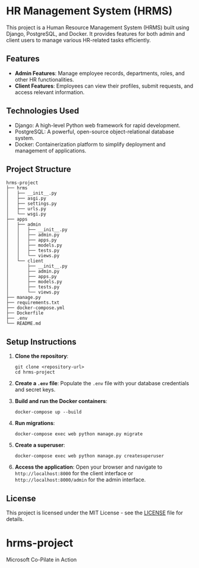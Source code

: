 # HR Management System (HRMS)

This project is a Human Resource Management System (HRMS) built using Django, PostgreSQL, and Docker. It provides features for both admin and client users to manage various HR-related tasks efficiently.

## Features

- **Admin Features**: Manage employee records, departments, roles, and other HR functionalities.
- **Client Features**: Employees can view their profiles, submit requests, and access relevant information.

## Technologies Used

- Django: A high-level Python web framework for rapid development.
- PostgreSQL: A powerful, open-source object-relational database system.
- Docker: Containerization platform to simplify deployment and management of applications.

## Project Structure

```
hrms-project
├── hrms
│   ├── __init__.py
│   ├── asgi.py
│   ├── settings.py
│   ├── urls.py
│   └── wsgi.py
├── apps
│   ├── admin
│   │   ├── __init__.py
│   │   ├── admin.py
│   │   ├── apps.py
│   │   ├── models.py
│   │   ├── tests.py
│   │   └── views.py
│   └── client
│       ├── __init__.py
│       ├── admin.py
│       ├── apps.py
│       ├── models.py
│       ├── tests.py
│       └── views.py
├── manage.py
├── requirements.txt
├── docker-compose.yml
├── Dockerfile
├── .env
└── README.md
```

## Setup Instructions

1. **Clone the repository**:
   ```
   git clone <repository-url>
   cd hrms-project
   ```

2. **Create a `.env` file**:
   Populate the `.env` file with your database credentials and secret keys.

3. **Build and run the Docker containers**:
   ```
   docker-compose up --build
   ```

4. **Run migrations**:
   ```
   docker-compose exec web python manage.py migrate
   ```

5. **Create a superuser**:
   ```
   docker-compose exec web python manage.py createsuperuser
   ```

6. **Access the application**:
   Open your browser and navigate to `http://localhost:8000` for the client interface or `http://localhost:8000/admin` for the admin interface.

## License

This project is licensed under the MIT License - see the [LICENSE](LICENSE) file for details.
# hrms-project
Microsoft Co-Pilate in Action
